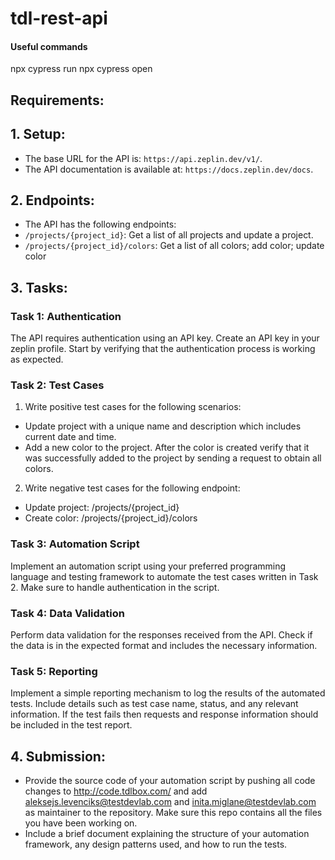 # tdl-rest-api

#### Useful commands
npx cypress run
npx cypress open

## Requirements:
## 1. Setup:
- The base URL for the API is: `https://api.zeplin.dev/v1/`.
- The API documentation is available at: `https://docs.zeplin.dev/docs`.
## 2. Endpoints:
- The API has the following endpoints:
- `/projects/{project_id}`: Get a list of all projects and update a project.
- `/projects/{project_id}/colors`: Get a list of all colors; add color; update color
## 3. Tasks:
### Task 1: Authentication
The API requires authentication using an API key. Create an API key in your zeplin
profile.
Start by verifying that the authentication process is working as expected.
### Task 2: Test Cases
1. Write positive test cases for the following scenarios:
- Update project with a unique name and description which includes current date
and time.
- Add a new color to the project. After the color is created verify that it was
successfully added to the project by sending a request to obtain all colors.
2. Write negative test cases for the following endpoint:
- Update project: /projects/{project_id}
- Create color: /projects/{project_id}/colors
### Task 3: Automation Script
Implement an automation script using your preferred programming language and testing
framework to automate the test cases written in Task 2.
Make sure to handle authentication in the script.
### Task 4: Data Validation
Perform data validation for the responses received from the API. Check if the data is in
the expected format and includes the necessary information.
### Task 5: Reporting
Implement a simple reporting mechanism to log the results of the automated tests.
Include details such as test case name, status, and any relevant information. If the test
fails then requests and response information should be included in the test report.
## 4. Submission:
- Provide the source code of your automation script by pushing all code changes to
http://code.tdlbox.com/ and add aleksejs.levenciks@testdevlab.com and
inita.miglane@testdevlab.com as maintainer to the repository. Make sure this repo contains all
the files you have been working on.
- Include a brief document explaining the structure of your automation framework, any design
patterns used, and how to run the tests.
